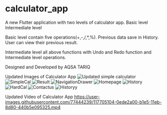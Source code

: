 
# calculator_app

A new Flutter application with two levels of calculator app.
	Basic level
	Intermediate level

Basic level contain five operations(+,-,/,*,%).
Previous data save in History.
User can view their previous result.

Intermediate level all above functions with Undo and Redo function and Intermediate level operations.


Designed and Developed by AQSA TARIQ



Updated Images of Calculator App
![Updated simple calculator](https://user-images.githubusercontent.com/77444239/117704895-d0486f80-b1e4-11eb-9455-173ad2825c19.png)
![SimpleCal](https://user-images.githubusercontent.com/77444239/117704928-db030480-b1e4-11eb-9ecd-be62efe49112.png)
![Result](https://user-images.githubusercontent.com/77444239/117704964-e6563000-b1e4-11eb-9a07-e23ceab22c0d.png)
![NavigationDrawer](https://user-images.githubusercontent.com/77444239/117704979-ea824d80-b1e4-11eb-9411-2c22d03761ff.png)
![Homepage](https://user-images.githubusercontent.com/77444239/117705003-f241f200-b1e4-11eb-9292-d9a37f67d0c2.png)
![History](https://user-images.githubusercontent.com/77444239/117705012-f40bb580-b1e4-11eb-8dd2-d6a08573a837.png)
![HardCal](https://user-images.githubusercontent.com/77444239/117705028-f837d300-b1e4-11eb-8be7-2ebc863523ca.png)
![Contactus](https://user-images.githubusercontent.com/77444239/117705045-fb32c380-b1e4-11eb-8a7f-2979332f8c52.png)
![Historyy](https://user-images.githubusercontent.com/77444239/117705457-7e541980-b1e5-11eb-89df-53eb1d397052.png)

Updated Video of Calculator App
https://user-images.githubusercontent.com/77444239/117705104-0ede2a00-b1e5-11eb-8d80-440b5e095325.mp4

